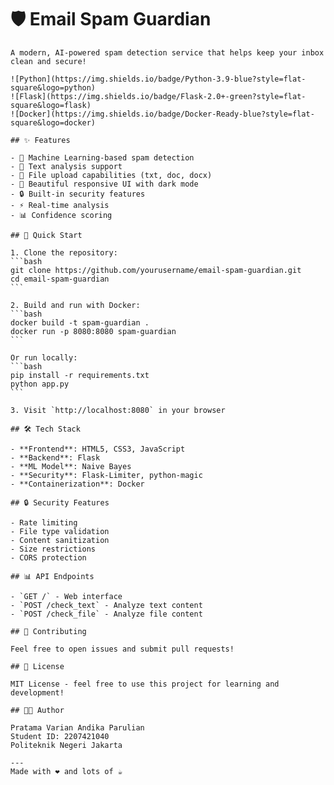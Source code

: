 # 🛡️ Email Spam Guardian
    
    A modern, AI-powered spam detection service that helps keep your inbox clean and secure!
    
    ![Python](https://img.shields.io/badge/Python-3.9-blue?style=flat-square&logo=python)
    ![Flask](https://img.shields.io/badge/Flask-2.0+-green?style=flat-square&logo=flask)
    ![Docker](https://img.shields.io/badge/Docker-Ready-blue?style=flat-square&logo=docker)
    
    ## ✨ Features
    
    - 🤖 Machine Learning-based spam detection
    - 📝 Text analysis support
    - 📎 File upload capabilities (txt, doc, docx)
    - 🎨 Beautiful responsive UI with dark mode
    - 🔒 Built-in security features
    - ⚡ Real-time analysis
    - 📊 Confidence scoring
    
    ## 🚀 Quick Start
    
    1. Clone the repository:
    ```bash
    git clone https://github.com/yourusername/email-spam-guardian.git
    cd email-spam-guardian
    ```
    
    2. Build and run with Docker:
    ```bash
    docker build -t spam-guardian .
    docker run -p 8080:8080 spam-guardian
    ```
    
    Or run locally:
    ```bash
    pip install -r requirements.txt
    python app.py
    ```
    
    3. Visit `http://localhost:8080` in your browser
    
    ## 🛠️ Tech Stack
    
    - **Frontend**: HTML5, CSS3, JavaScript
    - **Backend**: Flask
    - **ML Model**: Naive Bayes
    - **Security**: Flask-Limiter, python-magic
    - **Containerization**: Docker
    
    ## 🔒 Security Features
    
    - Rate limiting
    - File type validation
    - Content sanitization
    - Size restrictions
    - CORS protection
    
    ## 📊 API Endpoints
    
    - `GET /` - Web interface
    - `POST /check_text` - Analyze text content
    - `POST /check_file` - Analyze file content
    
    ## 🤝 Contributing
    
    Feel free to open issues and submit pull requests!
    
    ## 📜 License
    
    MIT License - feel free to use this project for learning and development!
    
    ## 👨‍💻 Author
    
    Pratama Varian Andika Parulian  
    Student ID: 2207421040  
    Politeknik Negeri Jakarta
    
    ---
    Made with ❤️ and lots of ☕